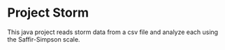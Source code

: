 # Project Storm
This java project reads storm data from a csv file and analyze each using the Saffir-Simpson scale.
